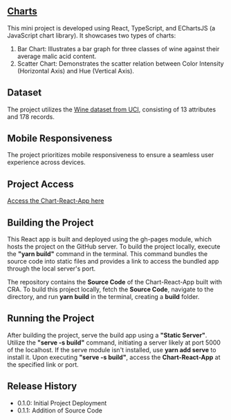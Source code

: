 ## [Charts](https://qur786.github.io/Chart-React-App/)

This mini project is developed using React, TypeScript, and EChartsJS (a JavaScript chart library). It showcases two types of charts:

1. Bar Chart: Illustrates a bar graph for three classes of wine against their average malic acid content.
2. Scatter Chart: Demonstrates the scatter relation between Color Intensity (Horizontal Axis) and Hue (Vertical Axis).

## Dataset
The project utilizes the [Wine dataset from UCI](https://archive.ics.uci.edu/ml/datasets/wine), consisting of 13 attributes and 178 records.

## Mobile Responsiveness
The project prioritizes mobile responsiveness to ensure a seamless user experience across devices.

## Project Access
[Access the Chart-React-App here](https://qur786.github.io/Chart-React-App/)

## Building the Project

This React app is built and deployed using the gh-pages module, which hosts the project on the GitHub server. To build the project locally, execute the **"yarn build"** command in the terminal. This command bundles the source code into static files and provides a link to access the bundled app through the local server's port.

The repository contains the **Source Code** of the Chart-React-App built with CRA. To build this project locally, fetch the **Source Code**, navigate to the directory, and run **yarn build** in the terminal, creating a **build** folder.

## Running the Project

After building the project, serve the build app using a **"Static Server"**. Utilize the **"serve -s build"** command, initiating a server likely at port 5000 of the localhost. If the serve module isn't installed, use **yarn add serve** to install it. Upon executing **"serve -s build"**, access the **Chart-React-App** at the specified link or port.

## Release History

- 0.1.0: Initial Project Deployment
- 0.1.1: Addition of Source Code
